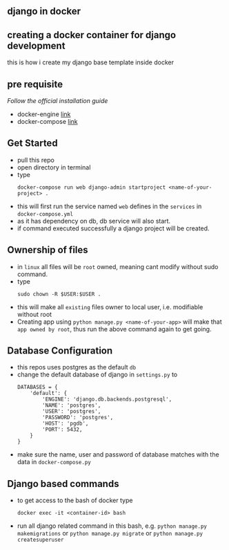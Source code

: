 ## django in docker

## creating a docker container for django development
this is how i create my django base template inside docker

## pre requisite
_Follow the official installation guide_
- docker-engine [link](https://docs.docker.com/engine/install/ubuntu/)
- docker-compose [link](https://docs.docker.com/compose/install/)

## Get Started
- pull this repo
- open directory in terminal
- type
    ```
    docker-compose run web django-admin startproject <name-of-your-project> .
    ```
- this will first run the service named `web` defines in the `services` in `docker-compose.yml`
- as it has dependency on db, db service will also start.
- if command executed successfully a django project will be created. 
## Ownership of files
- in `linux` all files will be `root` owned, meaning cant modify without sudo command.
- type
    ```
    sudo chown -R $USER:$USER .
    ```
- this will make all `existing` files owner to local user, i.e. modifiable without root
- Creating app using `python manage.py <name-of-your-app>` will make that `app owned by root`, thus run the above command again to get going.
## Database Configuration
- this repos uses postgres as the default `db`
- change the default database of django in `settings.py` to 
    ```
    DATABASES = {
        'default': {
            'ENGINE': 'django.db.backends.postgresql',
            'NAME': 'postgres',
            'USER': 'postgres',
            'PASSWORD': 'postgres',
            'HOST': 'pgdb',
            'PORT': 5432,
        }
    }
    ```
- make sure the name, user and password of database matches with the data in `docker-compose.py`
## Django based commands
- to get access to the bash of docker type
    ```
    docker exec -it <container-id> bash
    ```
- run all django related command in this bash, e.g. `python manage.py makemigrations` or `python manage.py migrate` or `python manage.py createsuperuser`